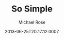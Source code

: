---
title: So Simple
github: https://github.com/mmistakes/so-simple-theme
demo: https://mmistakes.github.io/so-simple-theme/
author: Michael Rose
ssg:
  - Jekyll
cms:
  - No Cms
date: 2013-06-25T20:17:12.000Z
description: A simple Jekyll theme for words and pictures.
stale: true
---